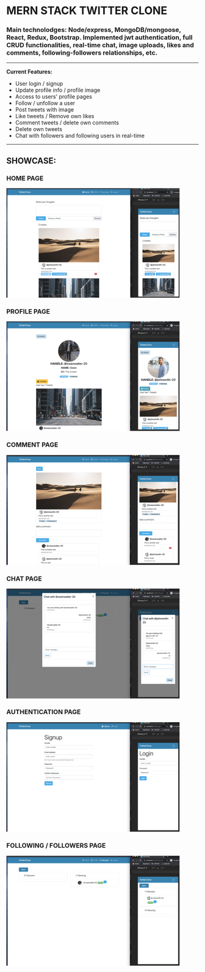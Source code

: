# MERN STACK TWITTER CLONE

### Main technolodges: Node/express, MongoDB/mongoose, React, Redux, Bootstrap. Implemented jwt authentication, full CRUD functionalities, real-time chat, image uploads, likes and comments, following-followers relationships, etc. 

---

**Current Features:**
- User login / signup
- Update profile info / profile image
- Access to users' profile pages
- Follow / unfollow a user
- Post tweets with image
- Like tweets / Remove own likes
- Comment tweets / delete own comments
- Delete own tweets
- Chat with followers and following users in real-time


---

## SHOWCASE:

### HOME PAGE
<img src="./public/project-showcase/home-1.png" width="90%">

### PROFILE PAGE
<img src="./public/project-showcase/profile-1.png" width="90%">

### COMMENT PAGE
<img src="./public/project-showcase/comment-1.png" width="90%">

### CHAT PAGE
<img src="./public/project-showcase/chat-1.png" width="90%">

### AUTHENTICATION PAGE
<img src="./public/project-showcase/auth-1.png" width="90%">

### FOLLOWING / FOLLOWERS PAGE
<img src="./public/project-showcase/following-1.png" width="90%">
